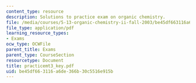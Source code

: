 ```yaml
---
content_type: resource
description: Solutions to practice exam on organic chemistry.
file: /media/courses/5-13-organic-chemistry-ii-fall-2003/be45df663116a6de366b30c5516e915b_practicemt3_key.pdf
file_type: application/pdf
learning_resource_types:
- Exams
ocw_type: OCWFile
parent_title: Exams
parent_type: CourseSection
resourcetype: Document
title: practicemt3_key.pdf
uid: be45df66-3116-a6de-366b-30c5516e915b
---
```

